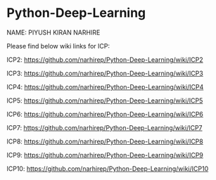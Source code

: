 # Python-Deep-Learning

NAME: PIYUSH KIRAN NARHIRE 

Please find below wiki links for ICP:

ICP2: https://github.com/narhirep/Python-Deep-Learning/wiki/ICP2

ICP3: https://github.com/narhirep/Python-Deep-Learning/wiki/ICP3

ICP4: https://github.com/narhirep/Python-Deep-Learning/wiki/ICP4

ICP5: https://github.com/narhirep/Python-Deep-Learning/wiki/ICP5

ICP6: https://github.com/narhirep/Python-Deep-Learning/wiki/ICP6

ICP7: https://github.com/narhirep/Python-Deep-Learning/wiki/ICP7

ICP8: https://github.com/narhirep/Python-Deep-Learning/wiki/ICP8

ICP9: https://github.com/narhirep/Python-Deep-Learning/wiki/ICP9

ICP10: https://github.com/narhirep/Python-Deep-Learning/wiki/ICP10
